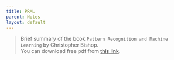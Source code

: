```yaml
---
title: PRML
parent: Notes
layout: default
---
```



> Brief summary of the book `Pattern Recognition and Machine Learning` by Christopher Bishop.  
> You can download free pdf from [this link](https://www.microsoft.com/en-us/research/people/cmbishop/prml-book/).  